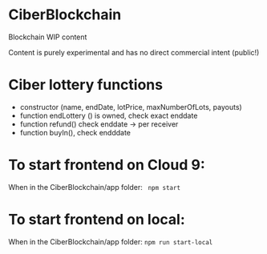 # CiberBlockchain
Blockchain WIP content

Content is purely experimental and has no direct commercial intent (public!)

# Ciber lottery functions
- constructor (name, endDate, lotPrice, maxNumberOfLots, payouts)
- function endLottery () is owned, check exact enddate
- function refund() check enddate -> per receiver
- function buyIn(), check endddate

# To start frontend on Cloud 9:
When in the CiberBlockchain/app folder:
`` npm start``

# To start frontend on local:
When in the CiberBlockchain/app folder:
``npm run start-local``